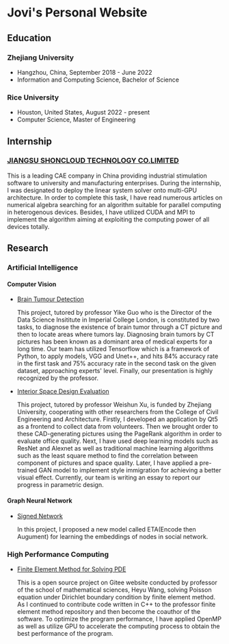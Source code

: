 # Jovi's Personal Website

## Education

### Zhejiang University
- Hangzhou, China, September 2018 - June 2022
- Information and Computing Science, Bachelor of Science 

### Rice University
- Houston, United States, August 2022 - present
- Computer Science, Master of Engineering


## Internship

### [JIANGSU SHONCLOUD TECHNOLOGY CO.LIMITED](https://shoncloud.com/)
This is a leading CAE company in China providing industrial stimulation software to university and manufacturing enterprises. During the internship, I was designated to deploy the linear system solver onto multi-GPU architecture. In order to complete this task, I have read numerous articles on numerical algebra searching for an algorithm suitable for parallel computing in heterogenous devices. Besides, I have utilized CUDA and MPI to implement the algorithm aiming at exploiting the computing power of all devices totally.

## Research

### Artificial Intelligence
#### Computer Vision

* [Brain Tumour Detection](https://github.com/Jovi-Wong/Brain-Tumor-Detection)

    This project, tutored by professor Yike Guo who is the Director of the Data Science Insititute in Imperial College London, is constituted by two tasks, to diagnose the existence of brain tumor through a CT picture and then to locate areas  where tumors lay. Diagnosing brain tumors by CT pictures has been known as a dominant area of medical experts for a long time. Our team has utilized Tensorflow which is a framework of Python, to apply models, VGG and Unet++, and hits 84% accuracy rate in the first task and 75% accuracy rate in the second task on the given dataset, approaching experts' level. Finally, our presentation is highly recognized by the professor.

* [Interior Space Design Evaluation](https://github.com/Jovi-Wong/openness-space)

    This project, tutored by professor Weishun Xu, is funded by Zhejiang University, cooperating with other researchers from the College of Civil Engineering and Architecture. Firstly, I developed an application by Qt5 as a frontend to collect data from volunteers. Then we brought order to these CAD-generating pictures using the PageRank algorithm in order to evaluate office quality. Next, I have used deep learning models such as ResNet and Alexnet as well as traditional machine learning algorithms such as the least square method to find the correlation between component of pictures and space quality. Later, I have applied a pre-trained GAN model to implement style immigration for achieving a better visual effect. Currently, our team is writing an essay to report our progress in parametric design.


#### Graph Neural Network

* [Signed Network](https://gitee.com/jovi-wong/ETA)
    
    In this project, I proposed a new model called ETA(Encode then Augument) for learning the embeddings of nodes in social network.
    
    
### High Performance Computing
    
* [Finite Element Method for Solving PDE](https://gitee.com/jovi-wong/FEM2021)

    This is a open source project on Gitee website conducted by professor of the school of mathematical sciences, Heyu Wang, solving Poisson equation under Dirichlet boundary condition by finite element method. As I continued to contribute code written in C++ to the professor finite element method repository and then become the coauthor of the software. To optimize the program performance, I have applied OpenMP as well as utilize GPU to accelerate the computing process to obtain the best performance of the program. 
